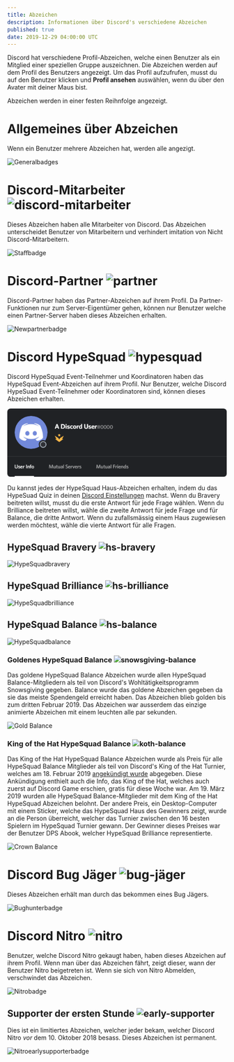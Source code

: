 ```yaml
---
title: Abzeichen
description: Informationen über Discord's verschiedene Abzeichen
published: true
date: 2019-12-29 04:00:00 UTC
---
```


Discord hat verschiedene Profil-Abzeichen, welche einen Benutzer als ein Mitglied einer speziellen Gruppe auszeichnen. Die Abzeichen werden auf dem Profil des Benutzers angezeigt. Um das Profil aufzufrufen, musst du auf den Benutzer klicken und  **Profil ansehen** auswählen, wenn du über den Avater mit deiner Maus bist.

Abzeichen werden in einer festen Reihnfolge angezeigt.

# Allgemeines über Abzeichen
Wenn ein Benutzer mehrere Abzeichen hat, werden alle angezigt.

![Generalbadges](/badges/generalbadges.png "Eine genereller Überblick der Abzeichen")

# Discord-Mitarbeiter <img src="/icons/discord-staff.png" alt="discord-mitarbeiter" width="21" height="21"/>
Dieses Abzeichen haben alle Mitarbeiter von Discord. Das Abzeichen unterscheidet Benutzer von Mitarbeitern und verhindert imitation von Nicht Discord-Mitarbeitern.

![Staffbadge](/badges/newstaffbadge.png "Das Abzeichen eines Mitarbeiters")

# Discord-Partner <img src="/icons/partner.png" alt="partner" width="21" height="21"/>
Discord-Partner haben das Partner-Abzeichen auf ihrem Profil. Da Partner-Funktionen nur zum Server-Eigentümer gehen, können nur Benutzer welche einen Partner-Server haben dieses Abzeichen erhalten.

![Newpartnerbadge](/badges/newpartnerbadge.png "Ein Discord Partner Abzeichen")

# Discord HypeSquad <img src="/icons/hypesquad.png" alt="hypesquad" width="21" height="21"/>
Discord HypeSquad Event-Teilnehmer und Koordinatoren haben das HypeSquad Event-Abzeichen auf ihrem Profil. Nur Benutzer, welche Discord HypeSuad Event-Teilnehmer oder Koordinatoren sind, können dieses Abzeichen erhalten.

![Hypesquadbadge](/uploads/badges/newhypesquadbadge.png "Das HypeSquad Abzeichen")

Du kannst jedes der HypeSquad Haus-Abzeichen erhalten, indem du das HypeSuad Quiz in deinen [Discord Einstellungen](https://discordapp.com/settings/hypesquad-online) machst. Wenn du Bravery beitreten willst, musst du die erste Antwort für jede Frage wählen. Wenn du Brilliance beitreten willst, wähle die zweite Antwort für jede Frage und für Balance, die dritte Antwort. Wenn du zufallsmässig einem Haus zugewiesen werden möchtest, wähle die vierte Antwort für alle Fragen.

## HypeSquad Bravery <img src="/icons/hs-bravery.png" alt="hs-bravery" width="19" height="19"/>

![HypeSquadbravery](/badges/hypesquadbravery.png "HypeSquad Bravery Abzeichen")

## HypeSquad Brilliance <img src="/icons/hs-brilliance.png" alt="hs-brilliance" width="19" height="19"/>

![HypeSquadbrilliance](/badges/hypesquadbrilliance.png "HypeSquad Brilliance Abzeichen")

## HypeSquad Balance <img src="/icons/hs-balance.png" alt="hs-balance" width="19" height="19"/>

![HypeSquadbalance](/badges/hypesquadbalance.png "HypeSquad Balance Abzeichen")

### Goldenes HypeSquad Balance <img src="/icons/snowsgiving-balance.png" alt="snowsgiving-balance" width="15" height="15"/>
Das goldene HypeSquad Balance Abzeichen wurde allen HypeSquad Balance-Mitgliedern als teil von Discord's Wohltätigkeitsprogramm Snowsgiving gegeben. Balance wurde das goldene Abzeichen gegeben da sie das meiste Spendengeld erreicht haben. Das Abzeichen blieb golden bis zum dritten Februar 2019. Das Abzeichen war ausserdem das einzige animierte Abzeichen mit einem leuchten alle par sekunden.

![Gold Balance](/badges/gold-balance.png "Goldene Balance")

### King of the Hat HypeSquad Balance <img src="/icons/koth-balance.png" alt="koth-balance" width="15" height="15"/>
Das King of the Hat HypeSquad Balance Abzeichen wurde als Preis für alle HypeSquad Balance Mitglieder als teil von Discord's King of the Hat Turnier, welches am 18. Februar 2019 [angekündigt wurde](https://medium.com/king-of-the-hat/hat-is-free-this-week-and-this-week-only-v-f9fa0987688b) abgegeben. Diese Ankündigung enthielt auch die Info, das King of the Hat, welches auch zuerst auf Discord Game erschien, gratis für diese Woche war. Am 19. März 2019 wurden alle HypeSquad Balance-Mitglieder mit dem King of the Hat HypeSquad Abzeichen belohnt. Der andere Preis, ein Desktop-Computer mit einem Sticker, welche das HypeSquad Haus des Gewinners zeigt, wurde an die Person überreicht, welcher das Turnier zwischen den 16 besten Spielern im HypeSquad Turnier gewann. Der Gewinner dieses Preises war der Benutzer DPS Abook, welcher HypeSquad Brilliance representierte.

![Crown Balance](/badges/crown-balance.png "Krone Balance")

# Discord Bug Jäger <img src="/icons/bug-hunter.png" alt="bug-jäger" width="21" height="21"/>
Dieses Abzeichen erhält man durch das bekommen eines Bug Jägers.

![Bughunterbadge](/badges/bughunterbadge.png "Ein Discord Bug Jäger Abzeichen")

# Discord Nitro <img src="/icons/nitro.png" alt="nitro" width="21" height="21"/>
Benutzer, welche Discord Nitro gekaugt haben, haben dieses Abzeichen auf ihrem Profil. Wenn man über das Abzeichen fährt, zeigt dieser, wann der Benutzer Nitro beigetreten ist. Wenn sie sich von Nitro Abmelden, verschwindet das Abzeichen.

![Nitrobadge](/badges/newnitrobadge.png "Ein Discord Nitro Abzeichen")

## Supporter der ersten Stunde <img src="/icons/early-supporter.png" alt="early-supporter" width="19" height="19"/>
Dies ist ein limitiertes Abzeichen, welcher jeder bekam, welcher Discord Nitro *vor* dem 10. Oktober 2018 besass. Dieses Abzeichen ist permanent.

![Nitroearlysupporterbadge](/badges/nitroearlysupporterbadge.png "Supporter der ersten Stunde Abzeichen")
